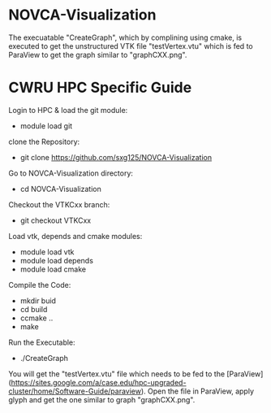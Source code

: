 # NOVCA-Visualization

The execuatable "CreateGraph", which by complining using cmake, is executed to get the unstructured VTK file "testVertex.vtu" which is fed to ParaView to get the graph similar to "graphCXX.png".

# CWRU HPC Specific Guide
Login to HPC & load the git module:
* module load git

clone the Repository:
* git clone https://github.com/sxg125/NOVCA-Visualization

Go to NOVCA-Visualization directory:
* cd NOVCA-Visualization

Checkout the VTKCxx branch:
* git checkout VTKCxx

Load vtk, depends and cmake modules:
* module load vtk
* module load depends
* module load cmake

Compile the Code:
* mkdir buid
* cd build
* ccmake ..
* make

Run the Executable:
* ./CreateGraph

You will get the "testVertex.vtu" file which needs to be fed to the [ParaView] (https://sites.google.com/a/case.edu/hpc-upgraded-cluster/home/Software-Guide/paraview). Open the file in ParaView, apply glyph and get the one similar to graph "graphCXX.png".
